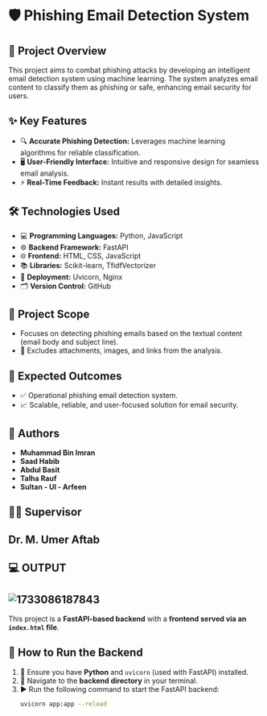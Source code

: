 # 🛡️ Phishing Email Detection System

## 📄 Project Overview
This project aims to combat phishing attacks by developing an intelligent email detection system using machine learning. The system analyzes email content to classify them as phishing or safe, enhancing email security for users.

## ✨ Key Features
- 🔍 **Accurate Phishing Detection:** Leverages machine learning algorithms for reliable classification.  
- 🖥️ **User-Friendly Interface:** Intuitive and responsive design for seamless email analysis.  
- ⚡ **Real-Time Feedback:** Instant results with detailed insights.  

## 🛠️ Technologies Used
- 💻 **Programming Languages:** Python, JavaScript  
- ⚙️ **Backend Framework:** FastAPI  
- 🌐 **Frontend:** HTML, CSS, JavaScript  
- 📚 **Libraries:** Scikit-learn, TfidfVectorizer  
- 🚀 **Deployment:** Uvicorn, Nginx  
- 🗂️ **Version Control:** GitHub  

## 📝 Project Scope
- Focuses on detecting phishing emails based on the textual content (email body and subject line).  
- 🚫 Excludes attachments, images, and links from the analysis.  

## 🎯 Expected Outcomes
- ✅ Operational phishing email detection system.  
- 📈 Scalable, reliable, and user-focused solution for email security.  

## 👥 Authors
- **Muhammad Bin Imran**  
- **Saad Habib**  
- **Abdul Basit**  
- **Talha Rauf**  
- **Sultan - Ul - Arfeen**  

## 👨‍🏫 Supervisor
**Dr. M. Umer Aftab**  
---
## 💻 OUTPUT
![1733086187843](https://github.com/user-attachments/assets/e7c605f8-3b64-46bf-93c9-44ce6d1233bd)
---
This project is a **FastAPI-based backend** with a **frontend served via an `index.html` file**.

## 🚀 How to Run the Backend

1. 🔧 Ensure you have **Python** and `uvicorn` (used with FastAPI) installed.  
2. 📂 Navigate to the **backend directory** in your terminal.  
3. ▶️ Run the following command to start the FastAPI backend:  
   ```bash
   uvicorn app:app --reload

